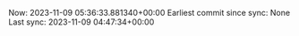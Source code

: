 Now: 2023-11-09 05:36:33.881340+00:00 Earliest commit since sync: None Last sync: 2023-11-09 04:47:34+00:00
